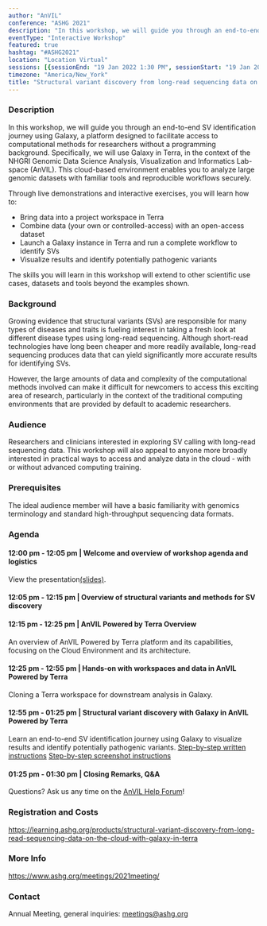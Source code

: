```yaml
---
author: "AnVIL"
conference: "ASHG 2021"
description: "In this workshop, we will guide you through an end-to-end SV identification journey using Galaxy, a platform designed to facilitate access to computational methods for researchers without a programming background."
eventType: "Interactive Workshop"
featured: true
hashtag: "#ASHG2021"
location: "Location Virtual"
sessions: [{sessionEnd: "19 Jan 2022 1:30 PM", sessionStart: "19 Jan 2022 12:00 PM"}]
timezone: "America/New_York"
title: "Structural variant discovery from long-read sequencing data on the cloud with Galaxy in Terra"
---
```


<event-hero></event-hero>

### Description

In this workshop, we will guide you through an end-to-end SV identification journey using Galaxy, a platform designed to facilitate access to computational methods for researchers without a programming background. Specifically, we will use Galaxy in Terra, in the context of the NHGRI Genomic Data Science Analysis, Visualization and Informatics Lab-space (AnVIL). This cloud-based environment enables you to analyze large genomic datasets with familiar tools and reproducible workflows securely.

Through live demonstrations and interactive exercises, you will learn how to:

* Bring data into a project workspace in Terra
* Combine data (your own or controlled-access) with an open-access dataset
* Launch a Galaxy instance in Terra and run a complete workflow to identify SVs
* Visualize results and identify potentially pathogenic variants

The skills you will learn in this workshop will extend to other scientific use cases, datasets and tools beyond the examples shown.

### Background

Growing evidence that structural variants (SVs) are responsible for many types of diseases and traits is fueling interest in taking a fresh look at different disease types using long-read sequencing. Although short-read technologies have long been cheaper and more readily available, long-read sequencing produces data that can yield significantly more accurate results for identifying SVs.

However, the large amounts of data and complexity of the computational methods involved can make it difficult for newcomers to access this exciting area of research, particularly in the context of the traditional computing environments that are provided by default to academic researchers.

### Audience

Researchers and clinicians interested in exploring SV calling with long-read sequencing data. This workshop will also appeal to anyone more broadly interested in practical ways to access and analyze data in the cloud - with or without advanced computing training.

### Prerequisites

The ideal audience member will have a basic familiarity with genomics terminology and standard high-throughput sequencing data formats.

### Agenda

#### 12:00 pm - 12:05 pm | Welcome and overview of workshop agenda and logistics 
View the presentation[(slides)](https://drive.google.com/drive/folders/1oUxRfoQQSDGfTfEW--eqjRN6qoQgypVQ).
#### 12:05 pm - 12:15 pm | Overview of structural variants and methods for SV discovery
#### 12:15 pm - 12:25 pm | AnVIL Powered by Terra Overview
An overview of AnVIL Powered by Terra platform and its capabilities, focusing on the Cloud Environment and its architecture.

#### 12:25 pm - 12:55 pm | Hands-on with workspaces and data in AnVIL Powered by Terra
Cloning a Terra workspace for downstream analysis in Galaxy.

#### 12:55 pm - 01:25 pm | Structural variant discovery with Galaxy in AnVIL Powered by Terra
Learn an end-to-end SV identification journey using Galaxy to visualize results and identify potentially pathogenic variants.
[Step-by-step written instructions](https://docs.google.com/document/d/1aZmgPLXDubVgAT-DXo7AgOTBoghut_s_-IUKaAcDt7g/edit?usp=sharing)
[Step-by-step screenshot instructions](https://docs.google.com/presentation/d/1LZY7omb0355IIRIy9iaTBRm-yEfRlvSL9Ed_KYXNlX0/edit?usp=sharing)

#### 01:25 pm - 01:30 pm | Closing Remarks, Q&A
Questions? Ask us any time on the [AnVIL Help Forum](https://help.anvilproject.org/)!

### Registration and Costs

https://learning.ashg.org/products/structural-variant-discovery-from-long-read-sequencing-data-on-the-cloud-with-galaxy-in-terra

### More Info

<https://www.ashg.org/meetings/2021meeting/>

### Contact

Annual Meeting, general inquiries: [meetings@ashg.org](mailto:meetings@ashg.org)
